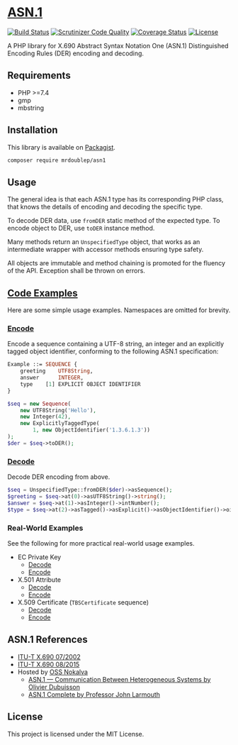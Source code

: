 # [ASN.1](https://sop.github.io/asn1/)

[![Build Status](https://travis-ci.org/sop/asn1.svg?branch=master)](https://travis-ci.org/sop/asn1)
[![Scrutinizer Code Quality](https://scrutinizer-ci.com/g/sop/asn1/badges/quality-score.png?b=master)](https://scrutinizer-ci.com/g/sop/asn1/?branch=master)
[![Coverage Status](https://coveralls.io/repos/github/sop/asn1/badge.svg?branch=master)](https://coveralls.io/github/sop/asn1?branch=master)
[![License](https://poser.pugx.org/sop/asn1/license)](https://github.com/sop/asn1/blob/master/LICENSE)

A PHP library for X.690 Abstract Syntax Notation One (ASN.1)
Distinguished Encoding Rules (DER) encoding and decoding.

## Requirements

- PHP >=7.4
- gmp
- mbstring

## Installation

This library is available on
[Packagist](https://packagist.org/packages/sop/asn1).

```sh
composer require mrdoublep/asn1
```

## Usage

The general idea is that each ASN.1 type has its corresponding PHP class,
that knows the details of encoding and decoding the specific type.

To decode DER data, use `fromDER` static method of the expected type.
To encode object to DER, use `toDER` instance method.

Many methods return an `UnspecifiedType` object, that works as an intermediate
wrapper with accessor methods ensuring type safety.

All objects are immutable and method chaining is promoted for the fluency
of the API. Exception shall be thrown on errors.

## [Code Examples](https://github.com/sop/asn1/tree/master/examples)

Here are some simple usage examples. Namespaces are omitted for brevity.

### [Encode](https://github.com/sop/asn1/blob/master/examples/encode.php)

Encode a sequence containing a UTF-8 string, an integer
and an explicitly tagged object identifier, conforming to the following
ASN.1 specification:

```asn.1
Example ::= SEQUENCE {
    greeting    UTF8String,
    answer      INTEGER,
    type    [1] EXPLICIT OBJECT IDENTIFIER
}
```

```php
$seq = new Sequence(
    new UTF8String('Hello'),
    new Integer(42),
    new ExplicitlyTaggedType(
        1, new ObjectIdentifier('1.3.6.1.3'))
);
$der = $seq->toDER();
```

### [Decode](https://github.com/sop/asn1/blob/master/examples/decode.php)

Decode DER encoding from above.

```php
$seq = UnspecifiedType::fromDER($der)->asSequence();
$greeting = $seq->at(0)->asUTF8String()->string();
$answer = $seq->at(1)->asInteger()->intNumber();
$type = $seq->at(2)->asTagged()->asExplicit()->asObjectIdentifier()->oid();
```

### Real-World Examples

See the following for more practical real-world usage examples.

- EC Private Key
  - [Decode](https://github.com/sop/crypto-types/blob/a27fa76d5f5e8c4596cb65a7be9d02a08421ba1e/lib/CryptoTypes/Asymmetric/EC/ECPrivateKey.php#L72)
  - [Encode](https://github.com/sop/crypto-types/blob/a27fa76d5f5e8c4596cb65a7be9d02a08421ba1e/lib/CryptoTypes/Asymmetric/EC/ECPrivateKey.php#L206)
- X.501 Attribute
  - [Decode](https://github.com/sop/x501/blob/c6bdb04673d5c04b9d49f83020e75b8ba7a20064/lib/X501/ASN1/Attribute.php#L55)
  - [Encode](https://github.com/sop/x501/blob/c6bdb04673d5c04b9d49f83020e75b8ba7a20064/lib/X501/ASN1/Attribute.php#L114)
- X.509 Certificate (`TBSCertificate` sequence)
  - [Decode](https://github.com/sop/x509/blob/f762c743b6930af4f45ef857ccc9f6199980a92e/lib/X509/Certificate/TBSCertificate.php#L130)
  - [Encode](https://github.com/sop/x509/blob/f762c743b6930af4f45ef857ccc9f6199980a92e/lib/X509/Certificate/TBSCertificate.php#L576)

## ASN.1 References

- [ITU-T X.690 07/2002](https://www.itu.int/ITU-T/studygroups/com17/languages/X.690-0207.pdf)
- [ITU-T X.690 08/2015](https://www.itu.int/rec/T-REC-X.690-201508-I/en)
- Hosted by [OSS Nokalva](http://www.oss.com/asn1/resources/books-whitepapers-pubs/asn1-books.html)
  - [ASN.1 — Communication Between Heterogeneous Systems by Olivier Dubuisson](http://www.oss.com/asn1/resources/books-whitepapers-pubs/dubuisson-asn1-book.PDF)
  - [ASN.1 Complete by Professor John Larmouth](http://www.oss.com/asn1/resources/books-whitepapers-pubs/larmouth-asn1-book.pdf)

## License

This project is licensed under the MIT License.
